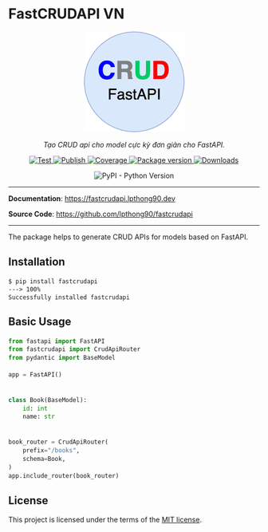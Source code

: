 # FastCRUDAPI VN

<p align="center">
    <!-- <a href="https://fastcrudapi.lpthong90.com"><img src="https://fastcrudapi.lpthong90.com/img/logo.png" alt="FastCRUDAPI"></a> -->
    <a href="https://fastcrudapi.lpthong90.com"><img src="./img/logo.png" alt="FastCRUDAPI"></a>
</p>
<p align="center">
    <em>Tạo CRUD api cho model cực kỳ đơn giản cho FastAPI.</em>
</p>
<p align="center">
    <a href="https://github.com/lpthong90/fastcrudapi/actions?query=workflow%3ATest" target="_blank">
        <img src="https://github.com/lpthong90/fastcrudapi/workflows/Test/badge.svg" alt="Test">
    </a>
    <a href="https://github.com/lpthong90/fastcrudapi/actions?query=workflow%3APublish" target="_blank">
        <img src="https://github.com/lpthong90/fastcrudapi/workflows/Publish/badge.svg" alt="Publish">
    </a>
    <a href="https://coverage-badge.samuelcolvin.workers.dev/redirect/lpthong90/fastcrudapi" target="_blank">
        <img src="https://coverage-badge.samuelcolvin.workers.dev/lpthong90/fastcrudapi.svg" alt="Coverage">
    <a href="https://pypi.org/project/fastcrudapi" target="_blank">
        <img src="https://img.shields.io/pypi/v/fastcrudapi?color=%2334D058&label=pypi%20package" alt="Package version">
    </a>
    <a href="https://pypi.org/project/fastcrudapi" target="_blank">
        <img alt="Downloads" src="https://img.shields.io/pypi/dm/fastcrudapi?color=%2334D058" />
    </a>
</p>
<p align="center">
    <img alt="PyPI - Python Version" src="https://img.shields.io/pypi/pyversions/fastcrudapi">
</p>


---

**Documentation**: <a href="https://fastcrudapi.lpthong90.dev" target="_blank">https://fastcrudapi.lpthong90.dev</a>

**Source  Code**: <a href="https://github.com/lpthong90/fastcrudapi" target="_blank">https://github.com/lpthong90/fastcrudapi</a>

---

The package helps to generate CRUD APIs for models based on FastAPI.

## Installation
<div class="termy">

```console
$ pip install fastcrudapi
---> 100%
Successfully installed fastcrudapi
```

</div>

## Basic Usage

```Python
from fastapi import FastAPI
from fastcrudapi import CrudApiRouter
from pydantic import BaseModel

app = FastAPI()


class Book(BaseModel):
    id: int
    name: str


book_router = CrudApiRouter(
    prefix="/books",
    schema=Book,
)
app.include_router(book_router)
```







## License

This project is licensed under the terms of the [MIT license](https://github.com/lpthong90/fastcrudapi/blob/main/LICENSE).
